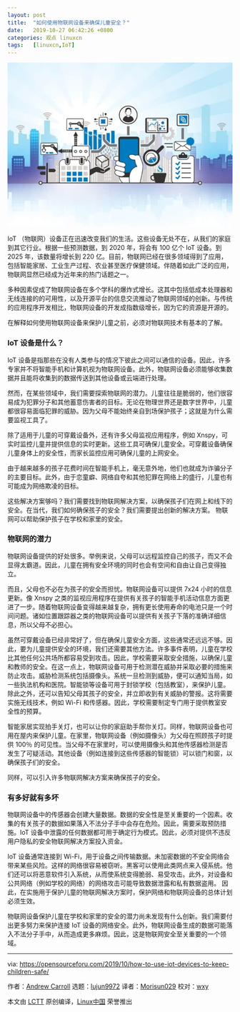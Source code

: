 ```yaml
---
layout: post
title:	"如何使用物联网设备来确保儿童安全？"
date:	2019-10-27 06:42:26 +0800 
categories:	观点 linuxcn 
tags:	[linuxcn,IoT]
---
```



![](/Asserts/Images/album/201910/27/064228phqcuk9cuggkkk1t.jpg "Visual Internet of things_EB May18")


IoT （物联网）设备正在迅速改变我们的生活。这些设备无处不在，从我们的家庭到其它行业。根据一些预测数据，到 2020 年，将会有 100 亿个 IoT 设备。到 2025 年，该数量将增长到 220 亿。目前，物联网已经在很多领域得到了应用，包括智能家居、工业生产过程、农业甚至医疗保健领域。伴随着如此广泛的应用，物联网显然已经成为近年来的热门话题之一。


多种因素促成了物联网设备在多个学科的爆炸式增长。这其中包括低成本处理器和无线连接的的可用性，以及开源平台的信息交流推动了物联网领域的创新。与传统的应用程序开发相比，物联网设备的开发成指数级增长，因为它的资源是开源的。


在解释如何使用物联网设备来保护儿童之前，必须对物联网技术有基本的了解。


### IoT 设备是什么？


IoT 设备是指那些在没有人类参与的情况下彼此之间可以通信的设备。因此，许多专家并不将智能手机和计算机视为物联网设备。此外，物联网设备必须能够收集数据并且能将收集到的数据传送到其他设备或云端进行处理。


然而，在某些领域中，我们需要探索物联网的潜力。儿童往往是脆弱的，他们很容易成为犯罪分子和其他蓄意伤害者的目标。无论在物理世界还是数字世界中，儿童都很容易面临犯罪的威胁。因为父母不能始终亲自到场保护孩子；这就是为什么需要监视工具了。


除了适用于儿童的可穿戴设备外，还有许多父母监视应用程序，例如 Xnspy，可实时监控儿童并提供信息的实时更新。这些工具可确保儿童安全。可穿戴设备确保儿童身体上的安全性，而家长监控应用可确保儿童的上网安全。


由于越来越多的孩子花费时间在智能手机上，毫无意外地，他们也就成为诈骗分子的主要目标。此外，由于恋童癖、网络自夸和其他犯罪在网络上的盛行，儿童也有可能成为网络欺凌的目标。


这些解决方案够吗？我们需要找到物联网解决方案，以确保孩子们在网上和线下的安全。在当代，我们如何确保孩子的安全？我们需要提出创新的解决方案。 物联网可以帮助保护孩子在学校和家里的安全。


### 物联网的潜力


物联网设备提供的好处很多。举例来说，父母可以远程监控自己的孩子，而又不会显得太霸道。因此，儿童在拥有安全环境的同时也会有空间和自由让自己变得独立。


而且，父母也不必在为孩子的安全而担忧。物联网设备可以提供 7x24 小时的信息更新。像 Xnspy 之类的监视应用程序在提供有关孩子的智能手机活动信息方面更进了一步。随着物联网设备变得越来越复杂，拥有更长使用寿命的电池只是一个时间问题。诸如位置跟踪器之类的物联网设备可以提供有关孩子下落的准确详细信息，所以父母不必担心。


虽然可穿戴设备已经非常好了，但在确保儿童安全方面，这些通常还远远不够。因此，要为儿童提供安全的环境，我们还需要其他方法。许多事件表明，儿童在学校比其他任何公共场所都容易受到攻击。因此，学校需要采取安全措施，以确保儿童和教师的安全。在这一点上，物联网设备可用于检测潜在威胁并采取必要的措施来防止攻击。威胁检测系统包括摄像头。系统一旦检测到威胁，便可以通知当局，如一些执法机构和医院。智能锁等设备可用于封锁学校（包括教室），来保护儿童。除此之外，还可以告知父母其孩子的安全，并立即收到有关威胁的警报。这将需要实施无线技术，例如 Wi-Fi 和传感器。因此，学校需要制定专门用于提供教室安全性的预算。


智能家居实现拍手关灯，也可以让你的家庭助手帮你关灯。同样，物联网设备也可用在屋内来保护儿童。在家里，物联网设备（例如摄像头）为父母在照顾孩子时提供 100％ 的可见性。当父母不在家里时，可以使用摄像头和其他传感器检测是否发生了可疑活动。其他设备（例如连接到这些传感器的智能锁）可以锁门和窗，以确保孩子们的安全。


同样，可以引入许多物联网解决方案来确保孩子的安全。


### 有多好就有多坏


物联网设备中的传感器会创建大量数据。数据的安全性是至关重要的一个因素。收集的有关孩子的数据如果落入不法分子手中会存在危险。因此，需要采取预防措施。IoT 设备中泄露的任何数据都可用于确定行为模式。因此，必须对提供不违反用户隐私的安全物联网解决方案投入资金。


IoT 设备通常连接到 Wi-Fi，用于设备之间传输数据。未加密数据的不安全网络会带来某些风险。这样的网络很容易被窃听。黑客可以使用此类网点来入侵系统。他们还可以将恶意软件引入系统，从而使系统变得脆弱、易受攻击。此外，对设备和公共网络（例如学校的网络）的网络攻击可能导致数据泄露和私有数据盗用。 因此，在实施用于保护儿童的物联网解决方案时，保护网络和物联网设备的总体计划必须生效。


物联网设备保护儿童在学校和家里的安全的潜力尚未发现有什么创新。我们需要付出更多努力来保护连接 IoT 设备的网络安全。此外，物联网设备生成的数据可能落入不法分子手中，从而造成更多麻烦。因此，这是物联网安全至关重要的一个领域。




---


via: <https://opensourceforu.com/2019/10/how-to-use-iot-devices-to-keep-children-safe/>


作者：[Andrew Carroll](https://opensourceforu.com/author/andrew-carroll/) 选题：[lujun9972](https://github.com/lujun9972) 译者：[Morisun029](https://github.com/Morisun029) 校对：[wxy](https://github.com/wxy)


本文由 [LCTT](https://github.com/LCTT/TranslateProject) 原创编译，[Linux中国](https://linux.cn/) 荣誉推出
